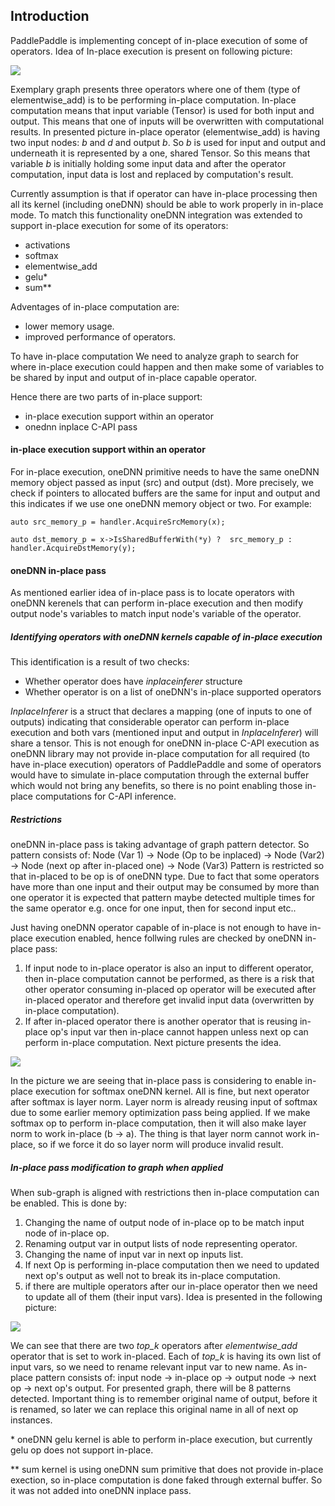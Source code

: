 ## Introduction

PaddlePaddle is implementing concept of in-place execution of some of operators.
Idea of In-place execution is present on following picture:

![](images/inplace.svg)   

Exemplary graph presents three operators where one of them (type of elementwise_add) is to be performing in-place computation. In-place computation means that input variable (Tensor) is used for both input and output. This means that one of inputs will be overwritten with computational results. In presented picture in-place operator (elementwise_add) is 
having two input nodes: *b* and *d* and output *b*. So *b* is used for input and output and underneath it is represented by a one, shared Tensor. So this means that variable *b* is initially holding some input data and after the operator computation, input data is lost and replaced by computation's result.

Currently assumption is that if operator can have in-place processing then all its kernel (including oneDNN) should be able to work properly in in-place mode. To match this functionality oneDNN integration was extended to support in-place execution for some of its operators:
- activations
- softmax
- elementwise_add
- gelu*
- sum**

Adventages of in-place computation are:
* lower memory usage.
* improved performance of operators.

To have in-place computation We need to analyze graph to search for where in-place execution could happen
and then make some of variables to be shared by input and output of in-place capable operator.

Hence there are two parts of in-place support:
- in-place execution support within an operator
- onednn inplace C-API pass

#### in-place execution support within an operator
For in-place execution, oneDNN primitive needs to have the same oneDNN memory object passed as input (src) and output (dst). More precisely, we check if pointers to allocated buffers are the same for input and output
and this indicates if we use one oneDNN memory object or two. For example:

`auto src_memory_p = handler.AcquireSrcMemory(x);`

`auto dst_memory_p = x->IsSharedBufferWith(*y) ? 
           src_memory_p : handler.AcquireDstMemory(y);`

#### oneDNN in-place pass
As mentioned earlier idea of in-place pass is to locate operators with oneDNN kerenels that can perform in-place execution and then modify output node's variables to match input node's variable of the operator. 

##### Identifying operators with oneDNN kernels capable of in-place execution
This identification is a result of two checks:
- Whether operator does have *inplaceinferer* structure
- Whether operator is on a list of oneDNN's in-place supported operators

*InplaceInferer* is a struct that declares a mapping (one of inputs to one of outputs) indicating that
considerable operator can perform in-place execution and both vars (mentioned input and output in *InplaceInferer*) will
share a tensor. This is not enough for oneDNN in-place C-API execution as oneDNN library may not provide in-place 
computation for all required (to have in-place execution) operators of PaddlePaddle and some of operators would have to
simulate in-place computation through the external buffer which would not bring any benefits, so there is no point enabling those in-place computations for C-API inference.

##### Restrictions
oneDNN in-place pass is taking advantage of graph pattern detector. So pattern consists of:
Node (Var 1) -> Node (Op to be inplaced) -> Node (Var2) -> Node (next op after in-placed one) -> Node (Var3)
Pattern is restricted so that in-placed to be op is of oneDNN type. Due to fact that some operators have
more than one input and their output may be consumed by more than one operator it is expected that pattern
maybe detected multiple times for the same operator e.g. once for one input, then for second input etc..

Just having oneDNN operator capable of in-place is not enough to have in-place execution enabled, hence follwing rules
are checked by oneDNN in-place pass:
1. If input node to in-place operator is also an input to different operator, then in-place computation cannot be performed, as there is a risk that other operator consuming in-placed op operator will be executed after in-placed operator and therefore get invalid input data (overwritten by in-place computation).
2. If after in-placed operator there is another operator that is reusing in-place op's input var then in-place cannot happen unless next op can perform in-place computation. Next picture presents the idea.

![](images/unwanted-inplace.svg)   

In the picture we are seeing that in-place pass is considering to enable in-place execution for softmax oneDNN kernel. All is fine, but next operator after softmax is layer norm. Layer norm is already reusing input of softmax due to some earlier memory optimization pass being applied. If we make softmax op to perform in-place computation, then
it will also make layer norm to work in-place (b -> a). The thing is that layer norm cannot work in-place, so if we force it do so layer norm will produce invalid result.

##### In-place pass modification to graph when applied

When sub-graph is aligned with restrictions then in-place computation can be enabled. This is done by:
1. Changing the name of output node of in-place op to be match input node of in-place op.
2. Renaming output var in output lists of node representing operator.
3. Changing the name of input var in next op inputs list.
4. If next Op is performing in-place computation then we need to updated next op's output as well not to break its
   in-place computation.
5. if there are multiple operators after our in-place operator then we need to update all of them (their input vars). Idea is presented in the following picture:

![](images/multi-output-inplace.svg)   

We can see that there are two *top_k* operators after *elementwise_add* operator that is set to work in-placed. Each of *top_k* is having its own list of input vars, so we need to rename relevant input var to new name. As in-place pattern
consists of: input node -> in-place op -> output node -> next op -> next op's output. For presented graph, there will be 8 patterns detected. Important thing is to remember original name of output, before it is renamed, so later we can
replace this original name in all of next op instances.

\* oneDNN gelu kernel is able to perform in-place execution, but currently gelu op does not support in-place.


\*\* sum kernel is using oneDNN sum primitive that does not provide in-place exection, so in-place computation is done faked through external buffer. So it was not added into oneDNN inplace pass.

